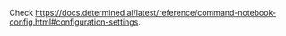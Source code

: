 Check https://docs.determined.ai/latest/reference/command-notebook-config.html#configuration-settings.